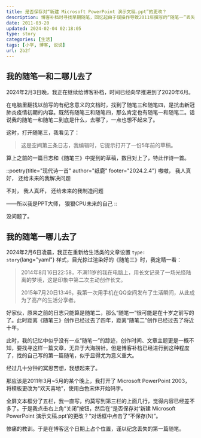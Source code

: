 ```yaml
---
title: 是否保存对“新建 Microsoft PowerPoint 演示文稿.ppt”的更改？
description: 博客补档时寻找早期随笔，回忆起由于误操作导致2011年撰写的“随笔一”丢失的故事。
date: 2011-03-20
updated: 2024-02-04 02:18:05
type: story
categories: [生活]
tags: [小学, 博客, 说说]
url: 2b2f
---
```


## 我的随笔一和二哪儿去了

2024年2月3日晚，我正在继续给博客补档，时间已经向早推进到了2020年6月。

在电脑里翻找以前写的有纪念意义的文档时，找到了随笔三和随笔四，是抗击新冠肺炎疫情初期的内容。既然有随笔三和随笔四，那么肯定也有随笔一和随笔二。话说我的随笔一和随笔二到底是什么，去哪了，一点也想不起来了。

这时，打开随笔三，我看见了：

> 这是空间第三条日志，我编辑时，它提示打开了一份5年前的草稿。

算上之前的一篇日志和《随笔三》中提到的草稿，数目对上了，特此作诗一首。

::poetry{title="现代诗一首" author="纸鹿" footer="2024.2.4"}
嗷嗷，
我人真好，
还给未来的我解决问题

不对，
我人真坏，
还给未来的我制造问题

——所以我是PPT大师，
狠狠CPU未来的自己
::

没问题了。

## 我的随笔一哪儿去了

2024年2月6日凌晨，我正在重新给生活类的文章设置 `type: story`{lang="yaml"} 样式，目光掠过渲染好的《随笔三》时，我定睛一看：

> 2014年8月16日22:58，不满11岁的我在电脑上，用长文记录了一场光怪陆离的梦境，这是印象中第二次主动创作长文。
>
> 2015年7月20日13:46，我第一次用手机在QQ空间发布了生活瞬间，从此成为了高产的生活分享者。

好家伙，原来之前的日志只能算是随笔二，那么“随笔一”很可能是在十岁之前写的了。此时距离《随笔三》创作已经过去了四年，距离“随笔二”创作已经过去了将近十年。

此时，我的记忆中似乎没有一点“随笔一”的踪迹，创作时间、文章主题更是一概不知，要找寻这样一篇文章，无异于大海捞针。但是博客补档已经进行到这种程度了，找的自己写的第一篇随笔，似乎显得尤为意义重大。

经过几十分钟的冥思苦想，我想起来了。

那应该是2011年3月~5月的某个晚上，我打开了 Microsoft PowerPoint 2003，将模板更改为“欢天喜地”，使用白色宋体开始码字。

全屏文本框分了五栏，我一直写，约莫写到第三栏的上面几行，觉得内容已经差不多了。于是我点击右上角“关闭”按钮，然后在“是否保存对‘新建 Microsoft PowerPoint 演示文稿.ppt’的更改？”对话框中点击了“不保存(N)”。

惨痛的教训。于是在博客这个日期上占个位置，谨以纪念丢失的第一篇随笔。
